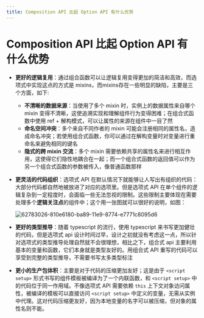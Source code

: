 ```yaml
---
title: Composition API 比起 Option API 有什么优势
---
```


# Composition API 比起 Option API 有什么优势

- **更好的逻辑复用**：通过组合函数可以让逻辑复用变得更加的简洁和高效，而选项式中实现这点的方式是 mixins，而mixins存在一些明显的缺陷，主要是三个方面，如下:

  - **不清晰的数据来源**：当使用了多个 mixin 时，实例上的数据属性来自哪个 mixin 变得不清晰，这使追溯实现和理解组件行为变得困难；在组合式函数中使用 ref + 解构模式，可以让属性的来源在组件中一目了然
  - **命名空间冲突**：多个来自不同作者的 mixin 可能会注册相同的属性名，造成命名冲突；若使用组合式函数，你可以通过在解构变量时对变量进行重命名来避免相同的键名
  - **隐式的跨 mixin 交流**：多个 mixin 需要依赖共享的属性名来进行相互作用，这使得它们隐性地耦合在一起；而一个组合式函数的返回值可以作为另一个组合式函数的参数被传入，像普通函数那样

- **更灵活的代码组织**：选项式 API 在默认情况下就能够让人写出有组织的代码：大部分代码都自然地被放进了对应的选项里。但是选项式 API 在单个组件的逻辑复杂到一定程度时，会面临一些无法忽视的限制。这些限制主要体现在需要处理多个**逻辑关注点**的组件中；这个用一张图就可以很好的说明，如图：

  <img src="http://cos.coderjc.cn/blog/62783026-810e6180-ba89-11e9-8774-e7771c8095d6.png" alt="62783026-810e6180-ba89-11e9-8774-e7771c8095d6" />

- **更好的类型推导**：随着 typescript 的流行，使用 typescript 来书写更加健壮的代码，但是选项式 api 设计时间过早，设计之初就没有考虑这一点，所以针对选项式的类型推导处理自然就不会很理想，相比之下，组合式 api 主要利用基本的变量和函数，它们本身就是类型友好的。用组合式 API 重写的代码可以享受到完整的类型推导，不需要书写太多类型标注

- **更小的生产包体积**：主要是对于代码的压缩更加友好；这是由于 `<script setup>` 形式书写的组件模板被编译为了一个内联函数，和 `<script setup>` 中的代码位于同一作用域。不像选项式 API 需要依赖 `this` 上下文对象访问属性，被编译的模板可以直接访问 `<script setup>` 中定义的变量，无需从实例中代理。这对代码压缩更友好，因为本地变量的名字可以被压缩，但对象的属性名则不能。